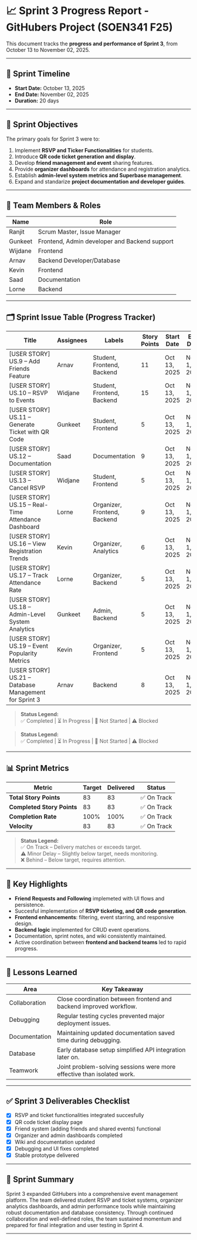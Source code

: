 # 📈 Sprint 3 Progress Report - GitHubers Project (SOEN341 F25)

This document tracks the **progress and performance of Sprint 3**, from October 13 to November 02, 2025.  

---

## 📅 Sprint Timeline
- **Start Date:** October 13, 2025  
- **End Date:** November 02, 2025  
- **Duration:** 20 days  

---

## 🎯 Sprint Objectives
The primary goals for Sprint 3 were to:
1. Implement **RSVP and Ticker Functionalities** for students.
2. Introduce **QR code ticket generation and display**.
3. Develop **friend management and event** sharing features.
4. Provide **organizer dashboards** for attendance and registration analytics.  
5. Establish **admin-level system metrics and Superbase management**.
6. Expand and standarize **project documentation and developer guides**.

---

## 👥 Team Members & Roles
| Name    | Role |
|---------|------|
| Ranjit  | Scrum Master, Issue Manager |
| Gunkeet | Frontend, Admin developer and Backend support |
| Wijdane | Frontend |
| Arnav   | Backend Developer/Database |
| Kevin   | Frontend |
| Saad    | Documentation |
| Lorne   | Backend |

---

## 🗂 Sprint Issue Table (Progress Tracker)

| Title | Assignees | Labels | Story Points | Start Date | End Date | Status | Issue Link |
|-------|------------|--------|---------------|-------------|-----------|----------|-------------|
| [USER STORY] US.9 – Add Friends Feature | Arnav | Student, Frontend, Backend | 11 | Oct 13, 2025 | Nov 1, 2025 | ✅ Completed | [#63](https://github.com/keetsm1/githubers-SOEN341_Project_F25/issues/63) |
| [USER STORY] US.10 – RSVP to Events | Widjane | Student, Frontend, Backend | 15 | Oct 13, 2025 | Nov 1, 2025 | ✅ Completed | [#97](https://github.com/keetsm1/githubers-SOEN341_Project_F25/issues/97) |
| [USER STORY] US.11 – Generate Ticket with QR Code | Gunkeet | Student, Frontend | 5 | Oct 13, 2025 | Nov 1, 2025 | ✅ Completed | [#101](https://github.com/keetsm1/githubers-SOEN341_Project_F25/issues/101) |
| [USER STORY] US.12 – Documentation | Saad | Documentation | 9 | Oct 13, 2025 | Nov 1, 2025 | ✅ Completed | [#145](https://github.com/keetsm1/githubers-SOEN341_Project_F25/issues/145) |
| [USER STORY] US.13 – Cancel RSVP | Widjane | Student, Frontend | 5 | Oct 13, 2025 | Nov 1, 2025 | ✅ Completed | [#107](https://github.com/keetsm1/githubers-SOEN341_Project_F25/issues/107) |
| [USER STORY] US.15 – Real-Time Attendance Dashboard | Lorne | Organizer, Frontend, Backend | 9 | Oct 13, 2025 | Nov 1, 2025 | ✅ Completed | [#114](https://github.com/keetsm1/githubers-SOEN341_Project_F25/issues/114) |
| [USER STORY] US.16 – View Registration Trends | Kevin | Organizer, Analytics | 6 | Oct 13, 2025 | Nov 1, 2025 | ✅ Completed | [#118](https://github.com/keetsm1/githubers-SOEN341_Project_F25/issues/118) |
| [USER STORY] US.17 – Track Attendance Rate | Lorne | Organizer, Backend | 5 | Oct 13, 2025 | Nov 1, 2025 | ✅ Completed | [#121](https://github.com/keetsm1/githubers-SOEN341_Project_F25/issues/121) |
| [USER STORY] US.18 – Admin-Level System Analytics | Gunkeet | Admin, Backend | 5 | Oct 13, 2025 | Nov 1, 2025 | ✅ Completed | [#124](https://github.com/keetsm1/githubers-SOEN341_Project_F25/issues/124) |
| [USER STORY] US.19 – Event Popularity Metrics | Kevin | Organizer, Frontend | 5 | Oct 13, 2025 | Nov 1, 2025 | ✅ Completed | [#127](https://github.com/keetsm1/githubers-SOEN341_Project_F25/issues/127) |
| [USER STORY] US.21 – Database Management for Sprint 3 | Arnav | Backend | 8 | Oct 13, 2025 | Nov 1, 2025 | ⏳ In Progress | [#155](https://github.com/keetsm1/githubers-SOEN341_Project_F25/issues/155) |

> **Status Legend:**  
> ✅ Completed | ⏳ In Progress | 🔲 Not Started | ⚠ Blocked


> **Status Legend:**  
> ✅ Completed | ⏳ In Progress | 🔲 Not Started | ⚠ Blocked

---

## 📊 Sprint Metrics

| Metric | Target | Delivered | Status |
|--------|--------|------------|--------|
| **Total Story Points** | 83 | 83 | ✅ On Track |
| **Completed Story Points** | 83 | 83 | ✅ On Track |
| **Completion Rate** | 100% | 100% | ✅ On Track |
| **Velocity** | 83 | 83 | ✅ On Track |

> **Status Legend:**  
✅ On Track – Delivery matches or exceeds target.  
⚠ Minor Delay – Slightly below target, needs monitoring.  
❌ Behind – Below target, requires attention.

---

## 📝 Key Highlights
- **Friend Requests and Following** implemeted with UI flows and persistence.  
- Succesful implementation of **RSVP ticketing, and QR code generation**.  
- **Frontend enhancements**: filtering, event starring, and responsive design.  
- **Backend logic** implemented for CRUD event operations.  
- Documentation, sprint notes, and wiki consistently maintained.  
- Active coordination between **frontend and backend teams** led to rapid progress.  

---

## 📖 Lessons Learned

| Area | Key Takeaway |
|------|---------------|
| Collaboration | Close coordination between frontend and backend improved workflow. |
| Debugging | Regular testing cycles prevented major deployment issues. |
| Documentation | Maintaining updated documentation saved time during debugging. |
| Database | Early database setup simplified API integration later on. |
| Teamwork | Joint problem-solving sessions were more effective than isolated work. |

---

## ✅ Sprint 3 Deliverables Checklist
- [x] RSVP and ticket functionalities integrated succesfully  
- [x] QR code ticket display page 
- [x] Friend system (adding friends and shared events) functional
- [x] Organizer and admin dashboards completed
- [x] Wiki and documentation updated  
- [x] Debugging and UI fixes completed  
- [x] Stable prototype delivered  

---

## 🏁 Sprint Summary
Sprint 3 expanded GitHubers into a comprehensive event management platform.
The team delivered student RSVP and ticket systems, organizer analytics dashboards, and admin performance tools while maintaining robust documentation and database consistency.
Through continued collaboration and well-defined roles, the team sustained momentum and prepared for final integration and user testing in Sprint 4.

---









